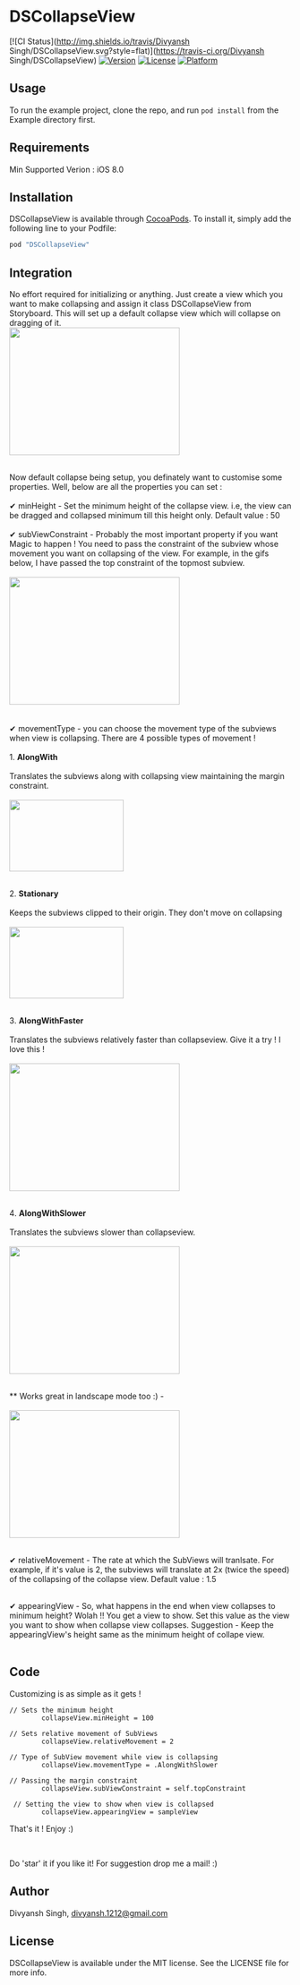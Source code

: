 # DSCollapseView

[![CI Status](http://img.shields.io/travis/Divyansh Singh/DSCollapseView.svg?style=flat)](https://travis-ci.org/Divyansh Singh/DSCollapseView)
[![Version](https://img.shields.io/cocoapods/v/DSCollapseView.svg?style=flat)](http://cocoapods.org/pods/DSCollapseView)
[![License](https://img.shields.io/cocoapods/l/DSCollapseView.svg?style=flat)](http://cocoapods.org/pods/DSCollapseView)
[![Platform](https://img.shields.io/cocoapods/p/DSCollapseView.svg?style=flat)](http://cocoapods.org/pods/DSCollapseView)

## Usage

To run the example project, clone the repo, and run `pod install` from the Example directory first.

## Requirements

Min Supported Verion : iOS 8.0

## Installation

DSCollapseView is available through [CocoaPods](http://cocoapods.org). To install
it, simply add the following line to your Podfile:

```ruby
pod "DSCollapseView"
```
## Integration

No effort required for initializing or anything. Just create a view which you want to make collapsing and assign it class DSCollapseView from Storyboard. This will set up a default collapse view which will collapse on dragging of it.
<br>
<img src="https://github.com/vipu1212/DSCollapseView/blob/master/simpleView.png" style="width:304px;height:228px;">
<br><br>

Now default collapse being setup, you definately want to customise some properties. Well, below are all the properties you can set :<br><br>
✔ minHeight - Set the minimum height of the collapse view. i.e, the view can be dragged and collapsed minimum till this height only. Default value : 50 <br><br> 
✔ subViewConstraint - Probably the most important property if you want Magic to happen ! You need to pass the constraint of the subview whose movement you want on collapsing of the view. For example, in the gifs below, I have passed the top constraint of the topmost subview. <br><br>
<img src="https://github.com/vipu1212/DSCollapseView/blob/master/constraint.png" style="width:304px;height:228px;">
<br><br><br>
✔ movementType - you can choose the movement type of the subviews when view is collapsing. There are 4 possible types of movement !
<br> <br>
1️. <b> AlongWith </b> <br><br>
Translates the subviews along with collapsing view maintaining the margin constraint.<br>
<br><img src="https://media.giphy.com/media/KnG4wDJFQRVAI/giphy.gif"  style="width:204px;height:128px;"><br><br>

2️. <b> Stationary </b> <br><br>
 Keeps the subviews clipped to their origin. They don't move on collapsing <br>
<br><img src="https://media.giphy.com/media/L5BNZiIyPu0Jq/giphy.gif" style="width:204px;height:128px;"><br><br>

3️. <b> AlongWithFaster </b> <br><br>
  Translates the subviews relatively faster than collapseview. Give it a try ! I love this !<br>
<br><img src="https://media.giphy.com/media/Z9H00RMBqaKS4/giphy.gif" style="width:304px;height:228px;"><br><br>

4️. <b> AlongWithSlower </b> <br><br>
Translates the subviews slower than collapseview. <br>
<br><img src="https://media.giphy.com/media/OEVq0b8lsTKXm/giphy.gif" style="width:304px;height:228px;"><br><br>

** Works great in landscape mode too :) -  <br>
<br><img src="https://media.giphy.com/media/tkXY6SXc8iwCs/giphy.gif" style="width:304px;height:228px;"><br><br>

✔ relativeMovement - The rate at which the SubViews will tranlsate. For example, if it's value is 2, the subviews will translate at 2x (twice the speed) of the collapsing of the collapse view. Default value : 1.5 <br><br>

✔ appearingView - So, what happens in the end when view collapses to minimum height? Wolah !! You get a view to show. Set this value as the view you want to show when collapse view collapses. Suggestion - Keep the appearingView's height same as the minimum height of collape view.<br><br>

## Code

Customizing is as simple as it gets ! 
```
// Sets the minimum height
        collapseView.minHeight = 100   
        
// Sets relative movement of SubViews
        collapseView.relativeMovement = 2
        
// Type of SubView movement while view is collapsing
        collapseView.movementType = .AlongWithSlower
        
// Passing the margin constraint
        collapseView.subViewConstraint = self.topConstraint
        
 // Setting the view to show when view is collapsed
        collapseView.appearingView = sampleView

```
That's it ! Enjoy :)

<br> <p>

Do 'star' it if you like it! For suggestion drop me a mail! :)

## Author

Divyansh Singh, divyansh.1212@gmail.com

## License

DSCollapseView is available under the MIT license. See the LICENSE file for more info.
